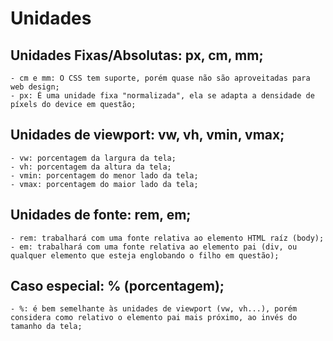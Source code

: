 # Unidades

## Unidades Fixas/Absolutas: px, cm, mm;

    - cm e mm: O CSS tem suporte, porém quase não são aproveitadas para web design;
    - px: É uma unidade fixa "normalizada", ela se adapta a densidade de píxels do device em questão;

## Unidades de viewport: vw, vh, vmin, vmax;
    - vw: porcentagem da largura da tela;
    - vh: porcentagem da altura da tela;
    - vmin: porcentagem do menor lado da tela;
    - vmax: porcentagem do maior lado da tela;

## Unidades de fonte: rem, em;
    - rem: trabalhará com uma fonte relativa ao elemento HTML raíz (body);
    - em: trabalhará com uma fonte relativa ao elemento pai (div, ou qualquer elemento que esteja englobando o filho em questão);

## Caso especial: % (porcentagem);
    - %: é bem semelhante às unidades de viewport (vw, vh...), porém considera como relativo o elemento pai mais próximo, ao invés do tamanho da tela;